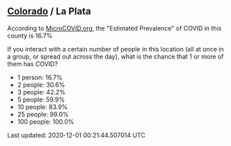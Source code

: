 
## [Colorado](/united-states/colorado) / La Plata

According to [MicroCOVID.org](http://microcovid.org),
the "Estimated Prevalence" of COVID in this county is 16.7%

If you interact with a certain number of people in this location
(all at once in a group, or spread out across the day), what is the chance that
1 or more of them has COVID?

- 1 person: 16.7%
- 2 people: 30.6%
- 3 people: 42.2%
- 5 people: 59.9%
- 10 people: 83.9%
- 25 people: 99.0%
- 100 people: 100.0%

Last updated: 2020-12-01 00:21:44.507014 UTC

